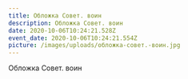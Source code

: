 ```yaml
---
title: Обложка Совет. воин
description: Обложка Совет. воин
date: 2020-10-06T10:24:21.528Z
event_date: 2020-10-06T10:24:21.554Z
picture: /images/uploads/обложка-совет.-воин.jpg
---
```

Обложка Совет. воин